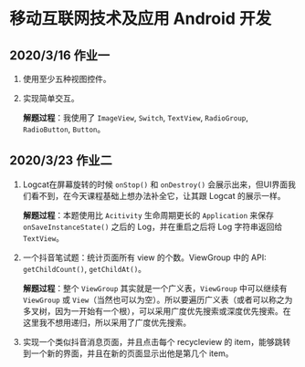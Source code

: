 # 移动互联网技术及应用 Android 开发

## 2020/3/16 作业一

1. 使用至少五种视图控件。
2. 实现简单交互。

	**解题过程**：我使用了 `ImageView`, `Switch`, `TextView`, `RadioGroup`, `RadioButton`, `Button`。

## 2020/3/23 作业二

1. Logcat在屏幕旋转的时候 `onStop()` 和 `onDestroy()` 会展示出来，但UI界面我们看不到，在今天课程基础上想办法补全它，让其跟 Logcat 的展示一样。

	**解题过程**：本题使用比 `Acitivity` 生命周期更长的 `Application` 来保存 `onSaveInstanceState()` 之后的 Log，并在重启之后将 Log 字符串返回给 `TextView`。

2. 一个抖音笔试题：统计页面所有 view 的个数。ViewGroup 中的 API: `getChildCount()`, `getChildAt()`。

	**解题过程**：整个 `ViewGroup` 其实就是一个广义表，`ViewGroup` 中可以继续有 `ViewGroup` 或 `View`（当然也可以为空）。所以要遍历广义表（或者可以称之为多叉树，因为一开始有一个根），可以采用广度优先搜索或深度优先搜索。在这里我不想用递归，所以采用了广度优先搜索。

3. 实现一个类似抖音消息页面，并且点击每个 recycleview 的 item，能够跳转到一个新的界面，并且在新的页面显示出他是第几个 item。